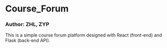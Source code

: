 # Course_Forum

### Author: ZHL, ZYP

This is a simple course forum platform designed with React (front-end) and Flask (back-end API).